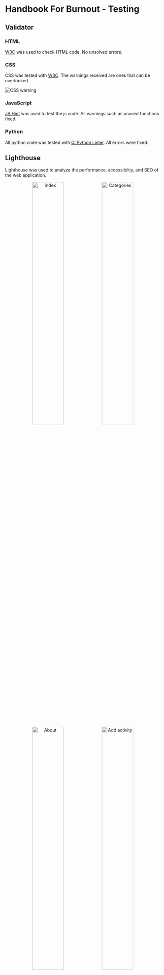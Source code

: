 # Handbook For Burnout - Testing

## Validator

### HTML

[W3C](https://validator.w3.org/) was used to check HTML code. No unsolved errors.

### CSS

CSS was tested with [W3C](https://jigsaw.w3.org/css-validator/validator?uri=https%3A%2F%2Fhandbook-for-burnout-4d6e57b49adf.herokuapp.com%2F&profile=css3svg&usermedium=all&warning=1&vextwarning=&lang=en). The warnings received are ones that can be overlooked.

![CSS warning](documentation/testing_images/CSS_W3C.png)

### JavaScript

[JS Hint](https://jshint.com/) was used to test the js code. All warnings such as unused functions fixed.

### Python

All python code was tested with [CI Python Linter](https://pep8ci.herokuapp.com/). All errors were fixed.

## Lighthouse

Lighthouse was used to analyze the performance, accessibility, and SEO of the web application. 

<p align="center"><img src="documentation/testing_images/index.png" alt="Index" width="45%"><img src="documentation/testing_images/categories.png" alt="Categories" width="45%"></p>
<p align="center"><img src="documentation/testing_images/about.png" alt="About" width="45%"><img src="documentation/testing_images/add_activity.png" alt="Add activity" width="45%"></p>
<p align="center"><img src="documentation/testing_images/routines.png" alt="Routines" width="45%"><img src="documentation/testing_images/review_list.png" alt="Review list" width="45%"></p>
<p align="center"><img src="documentation/testing_images/login.png" alt="Login" width="45%"><img src="documentation/testing_images/logout.png" alt="Logout" width="45%"></p>

## Manual testing

### User stories

### Features

| Features tested | Expected outcome | Testing | Result | Pass / Fail |
|---|---|---|---|---|
| Navbar |  |  |  |  |
| Not logged in |  |  |  |  |
| Home | Navigate to Home page | Click Home from another page | Home page is shown | Pass |
| Catgories | Navigate to Categories page | Click Categories from another page | Categories page is shown | Pass |
| About | Navigate to About page | Click About from another page | About page is shown | Pass |
| Register | Navigate to Register page | Click Register from another page | Register page is shown | Pass |
| Login | Navigate to Login page | Click Login from another page | Login page is shown | Pass |
| Icon | Navigate to Login page | Click on the icon | Login page is shown | Pass |
| Logo | Navigate to Home page | Click on the logo | Home page is shown | Pass |
| Logged in as staff user superuser |  |  |  |  |
| Home | Navigate to Home page | Click Home from another page | Home page is shown | Pass |
| Catgories | Navigate to Categories page | Click Categories from another page | Categories page is shown | Pass |
| About | Navigate to About page | Click About from another page | About page is shown | Pass |
| Add Activities | Navigate to Add Activities page | Click Add Activities from another page | Add Activities page is shown | Pass |
| Logout | Navigate to Logout page | Click Logout from another page | Logout page is shown | Pass |
| Icon | Navigate to Logout page | Click on the icon | Logout page is shown | Pass |
| Logo | Navigate to Home page | Click on the logo | Home page is shown | Pass |
| Logged in as user |  |  |  |  |
| Home | Navigate to Home page | Click Home from another page | Home page is shown | Pass |
| Catgories | Navigate to Categories page | Click Categories from another page | Categories page is shown | Pass |
| About | Navigate to About page | Click About from another page | About page is shown | Pass |
| Logout | Navigate to Logout page | Click Logout from another page | Logout page is shown | Pass |
| Icon | Navigate to Logout page | Click on the icon | Logout page is shown | Pass |
| Logo | Navigate to Home page | Click on the logo | Home page is shown | Pass |
| Home not logged in |  |  |  |  |
| Alert message at bottom | Alert message is visible | Click link registering | Get to Register page | Pass |
| Alert message at bottom | Alert message is visible | Click link logging in | Get to Login page | Pass |
| Home logged in user |  |  |  |  |
| Alert message at bottom | Alert message is hidden |  |  | Pass |
| Categories not logged in |  |  |  |  |
| Alert message | Alert message is visible and link clickable | Click link log in | Get to Login page | Pass |
| Category cards | Cards not clickable |  |  | Pass |
| Categories logged in |  |  |  |  |
| Alert message | Alert message is hidden |  |  | Pass |
| Activites | Cards clickable and link to each activity | Click each card | Get to each activity page | Pass |
| About | Email links to email address | Link clicked, email received | Opens default email provider locally | Pass |
| Register |  |  |  |  |
| Log in link | Link to navigate to Login page | Click log up link | Login page is shown | Pass |
| Form | User feedback on every field | Fields not filled in then click sign up | User feedback is displayed | Pass |
| Sign up button | Register User and show sucess message | Button clicked | Lets one register and navigate to home page and display sucess message | Pass |
| Login |  |  |  |  |
| Sign up in link | Link to navigate to Register page | Click sign up link | Register page is shown | Pass |
| Forgotten password link | Link to custom page | Click link | Custom password reset page is shown | Pass |
| Form | User feedback on every field | Fields not filled in then click sign in | User feedback is displayed | Pass |
| Sign in btn | Sign in, hide Register in nav and display logout. Display success message and navigat to Home. | Click Sign in btn | Sign one in. Navigate to home, display success message. | Pass |
| Forgotten password page |  |  |  |  |
| Email link | Email links to email address | Link clicked, email received | Opens default email provider locally | Pass |
| Home btn | Navigate to Home page | Button clicked | Home page is displayed | Pass |
| Logout | Display sign out btn, sign one out, navigate to Home and display sucess message | Click sign out btn | Navigates to home. Success message is displayed | Pass |
| Add Activity logged in as Superuser / Staff user |  |  |  |  |
| Form | User feedback on every field. Not possible to submit if required fields are empty. Duplicate titles not allowed. | Fields not filled in then click save activity. Fill in duplicate title. | User feedback is displayed, not possible to submit w/o required or with duplicate title. | Pass |
| Save Activity btn | Save activity to correct category and display sucess message. Redirect to Categories page | Add activity and save it. | Navigates to Categories page, success message is displayed. activity is displayed on the correct page | Pass |
| Cancels btn | Cancel form, get back to previous page | Click cancel button | End up on page one entered from | Pass |
| Activity page logged in as User |  |  |  |  |
| Content | Show  Category description, title, activity description, level, link, review btn with no of reviews |  |  | Pass |
| Activity link | Link clickable and open in external tab | Click link | Link opens in external tab | Pass |
| Review btn | Show no of reviews for that specific activity, take on to reveiew list | Click btn | Navigates to review list for that specific activity | Pass |
| Activity page logged in as Staff user / Superuser |  |  |  |  |
| All as User | See above | See above | See above | Pass |
| Edit btn | Show edit btn under each activity. Navigates one to edit form. | Click edit btn | Navigate to Edit Activity form | Pass |
| Edit activity | Edit all fields, navigate to categories, display success message. | Editing different fields and save. | Navigates to Categories and display suggess message. | Pass |
| Delete btn | Show delete btn under each activity. Show delete modal. | Click delete btn | Show modal with close, delete option. | Pass |
| Delete activity | Delete activity, show sucess message. Navigate to Categories. | Click delete | Delete activity, navigate to Categories. Success message displyed. | Pass |
| Reviews |  |  |  |  |
| Content | Display what activity the reveiw is for, a list of reviews if any and form for adding reviews. Btn navigates to Categories | Click btn. | Navigate to Categories. | Pass |
| Form | Textfield with user feedback. Display submit btn. Not possible to submit empty field. Display success message. Stay on review list after submit. | Add an empty reveiw, submit. Add a review and submit. | Remain on review list after submit. Sucess message displayed. | Pass |
| Author of review |  |  |  |  |
| Display edit btn | Display edit btn on auhtors reveiw |  |  | Pass |
| Edit | Cancel abort edit and return to reviews list. Save navigates to reviews list. Display success message for edit. | Form the action for save and cancel btn. | Sucess message is show, navigate back to list. | Pass |
| Delete | Open modal on delete btn. Cancel abort. Delete removes the review. Stay on review list. | Form the action for cancel and delete btn. | Modal close on cancel, removal on delete, show updated list. Success message displayed. | Pass |

**[To top](#handbook-for-burnout---testing)**

### Browsers

#### Mobile

The site is tested on various Iphones, Androids such as Xiaomi Redmi Note and Samsung.

## Bugs

#### Solved bugs

- "Normal" coding bugs like spelling errors in links.
- Success messages not showing after delete.
- Fetch databasa to shell.
- Not accessing the activity id in the database, fetch by pk instead.
- Many trial and error.
- Print console.log.

#### Unsolved bugs

When adding activites, even though "ordering = ['-date_posted']" is used in the view, they don't always end up in the order they are posted on.


